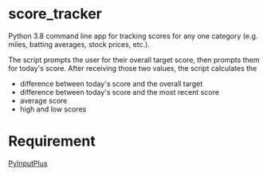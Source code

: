 # score_tracker

Python 3.8 command line app for tracking scores for any one category (e.g. miles, batting averages, stock prices, etc.).

The script prompts the user for their overall target score, then prompts them for today's score. After receiving those two values, the script calculates the

* difference between today's score and the overall target
* difference between today's score and the most recent score
* average score
* high and low scores

# Requirement

[PyInputPlus](https://pypi.org/project/PyInputPlus/)
